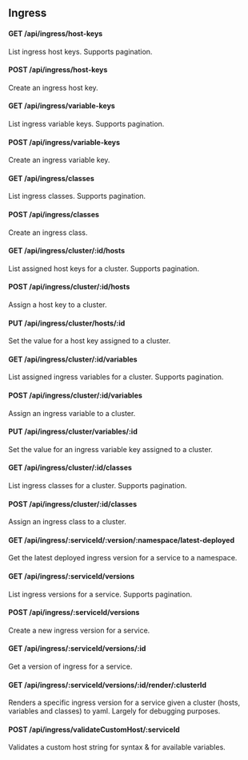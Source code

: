 ## Ingress

#### GET /api/ingress/host-keys
List ingress host keys.
Supports pagination.

#### POST /api/ingress/host-keys
Create an ingress host key.

#### GET /api/ingress/variable-keys
List ingress variable keys.
Supports pagination.

#### POST /api/ingress/variable-keys
Create an ingress variable key.

#### GET /api/ingress/classes
List ingress classes.
Supports pagination.

#### POST /api/ingress/classes
Create an ingress class.

#### GET /api/ingress/cluster/:id/hosts
List assigned host keys for a cluster.
Supports pagination.

#### POST /api/ingress/cluster/:id/hosts
Assign a host key to a cluster.

#### PUT /api/ingress/cluster/hosts/:id
Set the value for a host key assigned to a cluster.

#### GET /api/ingress/cluster/:id/variables
List assigned ingress variables for a cluster.
Supports pagination.

#### POST /api/ingress/cluster/:id/variables
Assign an ingress variable to a cluster.

#### PUT /api/ingress/cluster/variables/:id
Set the value for an ingress variable key assigned to a cluster.

#### GET /api/ingress/cluster/:id/classes
List ingress classes for a cluster.
Supports pagination.

#### POST /api/ingress/cluster/:id/classes
Assign an ingress class to a cluster.

#### GET /api/ingress/:serviceId/:version/:namespace/latest-deployed
Get the latest deployed ingress version for a service to a namespace.

#### GET /api/ingress/:serviceId/versions
List ingress versions for a service.
Supports pagination.

#### POST /api/ingress/:serviceId/versions
Create a new ingress version for a service.

#### GET /api/ingress/:serviceId/versions/:id
Get a version of ingress for a service.

#### GET /api/ingress/:serviceId/versions/:id/render/:clusterId
Renders a specific ingress version for a service given a cluster (hosts, variables and classes) to yaml. Largely for debugging purposes.

#### POST /api/ingress/validateCustomHost/:serviceId
Validates a custom host string for syntax & for available variables.
